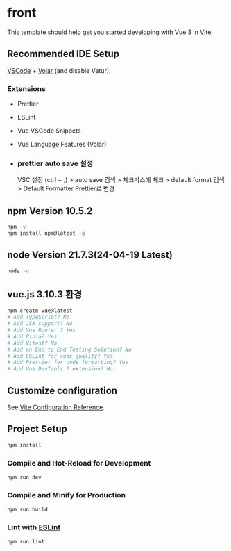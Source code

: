 # front

This template should help get you started developing with Vue 3 in Vite.

## Recommended IDE Setup

[VSCode](https://code.visualstudio.com/) + [Volar](https://marketplace.visualstudio.com/items?itemName=Vue.volar) (and disable Vetur).

### Extensions

- Prettier
- ESLint
- Vue VSCode Snippets
- Vue Language Features (Volar)

- ### prettier auto save 설정
  VSC 설정 (ctrl + ,) > auto save 검색 > 체크박스에 체크 >
  default format 검색 > Default Formatter Prettier로 변경

## npm Version 10.5.2

```bash
npm -v
npm install npm@latest -g
```

## node Version 21.7.3(24-04-19 Latest)

```bash
node -v
```

## vue.js 3.10.3 환경

```bash
npm create vue@latest
# Add TypeScript? No
# Add JSX support? No
# Add Vue Router ? Yes
# Add Pinia? Yes
# Add Vitest? No
# Add an End to End Testing Solution? No
# Add ESLint for code quality? Yes
# Add Prettier for code formatting? Yes
# Add Vue DevTools 7 extension? No

```

## Customize configuration

See [Vite Configuration Reference](https://vitejs.dev/config/).

## Project Setup

```sh
npm install
```

### Compile and Hot-Reload for Development

```sh
npm run dev
```

### Compile and Minify for Production

```sh
npm run build
```

### Lint with [ESLint](https://eslint.org/)

```sh
npm run lint
```
